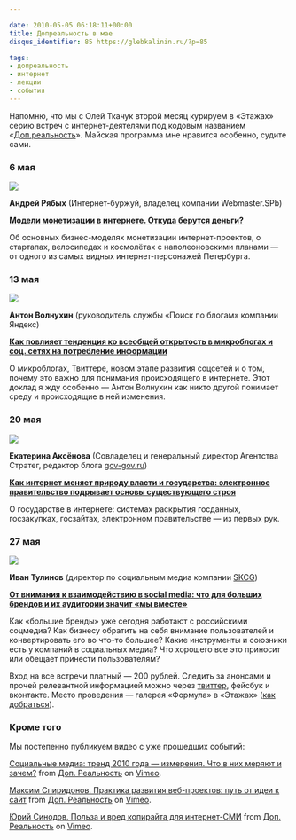```yaml
---

date: 2010-05-05 06:18:11+00:00
title: Допреальность в мае
disqus_identifier: 85 https://glebkalinin.ru/?p=85

tags:
- допреальность
- интернет
- лекции
- события
---
```


Напомню, что мы с Олей Ткачук второй месяц курируем в «Этажах» серию встреч с интернет-деятелями под кодовым названием «[Доп.реальность](http://dopreality.ru)». Майская программа мне нравится особенно, судите сами.


### 6 мая






![](http://dopreality.ru/featured/2010/04/dollar.jpg)


**Андрей Рябых** (Интернет-буржуй, владелец компании Webmaster.SPb)



**[Модели монетизации в интернете. Откуда берутся деньги?](http://dopreality.ru/events/andrey-ryabyh-where-cash-comes-from/)**

Об основных бизнес-моделях монетизации интернет-проектов, о стартапах, велосипедах и космолётах с наполеоновскими планами — от одного из самых видных интернет-персонажей Петербурга.




### 13 мая






![](http://dopreality.ru/featured/2010/05/failwhale.jpg)


**Антон Волнухин** (руководитель службы «Поиск по блогам» компании Яндекс)



**[Как повлияет тенденция ко всеобщей открытость в микроблогах и соц. сетях на потребление информации](http://dopreality.ru/events/social-transparency-influencing-information-consumption/)**

О микроблогах, Твиттере, новом этапе развития соцсетей и о том, почему это важно для понимания происходящего в интернете. Этот доклад я жду особенно — Антон Волнухин как никто другой понимает среду и происходящие в ней изменения.


<!-- more -->


### 20 мая






![](http://dopreality.ru/featured/2010/05/egov.jpg)


**Екатерина Аксёнова** (Совладелец и генеральный директор Агентства Стратег, редактор блога [gov-gov.ru](http://gov-gov.ru))



**[Как интернет меняет природу власти и государства: электронное правительство подрывает основы существующего строя](http://dopreality.ru/events/e-gov/)**

О государстве в интернете: системах раскрытия госданных, госзакупках, госзайтах, электронном правительстве — из первых рук.




### 27 мая






![](http://dopreality.ru/featured/2010/05/brands.jpg)


**Иван Тулинов** (директор по социальным медиа компании [SKCG](http://skcg.ru/))



**[От внимания к взаимодействию в social media: что для больших брендов и их аудитории значит «мы вместе»](http://dopreality.ru/events/social-media-for-brands/)**

Как «большие бренды» уже сегодня работают с российскими соцмедиа? Как бизнесу обратить на себя внимание пользователей и конвертировать его во что-то большее? Какие инструменты и союзники есть у компаний в социальных медиа? Что хорошего все это приносит или обещает принести пользователям?


Вход на все встречи платный — 200 рублей. Следить за анонсами и прочей релевантной информацией можно через [твиттер](http://twitter.com/dopreality), фейсбук и вконтакте. Место проведения — галерея «Формула» в «Этажах» ([как добраться](http://dopreality.ru/location)).


### Кроме того


Мы постепенно публикуем видео с уже прошедших событий:





[Социальные медиа: тренд 2010 года — измерения. Что в них меряют и зачем?](http://vimeo.com/11042127) from [Доп. Реальность](http://vimeo.com/dopreality) on [Vimeo](http://vimeo.com).











[Максим Спиридонов. Практика развития веб-проектов: путь от идеи к сайт](http://vimeo.com/11066807) from [Доп. Реальность](http://vimeo.com/dopreality) on [Vimeo](http://vimeo.com).











[Юрий Синодов. Польза и вред копирайта для интернет-СМИ](http://vimeo.com/11156100) from [Доп. Реальность](http://vimeo.com/dopreality) on [Vimeo](http://vimeo.com).




